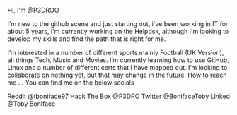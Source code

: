 Hi, I’m @P3DROO

I'm new to the github scene and just starting out, i've been working in IT for about 5 years, i'm currently working on the Helpdsk, 
although i'm looking to develop my skills and find the path that is right for me.

I’m interested in a number of different sports mainly Football (UK Version), all things Tech, Music and Movies.
I’m currently learning how to use GitHub, Linux and a number of different certs that I have mapped out.
I’m looking to collaborate on nothing yet, but that may change in the future.
How to reach me ... You can find me on the below socials

Reddit @tboniface97 
Hack The Box @P3DRO
Twitter @BonifaceToby
Linked @Toby Boniface

<!---
P3DROO/P3DROO is a ✨ special ✨ repository because its `README.md` (this file) appears on your GitHub profile.
You can click the Preview link to take a look at your changes.
--->
